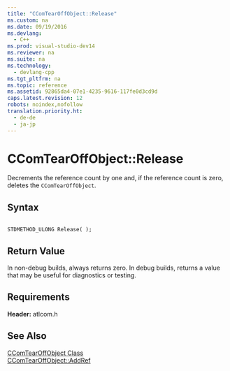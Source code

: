 ```yaml
---
title: "CComTearOffObject::Release"
ms.custom: na
ms.date: 09/19/2016
ms.devlang: 
  - C++
ms.prod: visual-studio-dev14
ms.reviewer: na
ms.suite: na
ms.technology: 
  - devlang-cpp
ms.tgt_pltfrm: na
ms.topic: reference
ms.assetid: 92865da4-07e1-4235-9616-117fe0d3cd9d
caps.latest.revision: 12
robots: noindex,nofollow
translation.priority.ht: 
  - de-de
  - ja-jp
---
```

# CComTearOffObject::Release
Decrements the reference count by one and, if the reference count is zero, deletes the `CComTearOffObject`.  
  
## Syntax  
  
```  
  
STDMETHOD_ULONG Release( );  
```  
  
## Return Value  
 In non-debug builds, always returns zero. In debug builds, returns a value that may be useful for diagnostics or testing.  
  
## Requirements  
 **Header:** atlcom.h  
  
## See Also  
 [CComTearOffObject Class](../vs140/CComTearOffObject-Class.md)   
 [CComTearOffObject::AddRef](../vs140/CComTearOffObject--AddRef.md)
